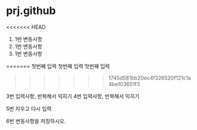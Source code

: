 # prj.github

<<<<<<< HEAD
1. 1번 변동사항
2. 1번 변동사항
3. 1번 변동사항


=======
첫번째 입력
첫번째 입력
첫번째 입력
>>>>>>> 1745d581bb20ec4f326520f121c1a4be103651f3


3번 입력사항, 반복해서 익히기
4번 입력사항, 반복해서 익히기

5번 지우고 다시 입력


6번 변동사항을 저장하시오.

